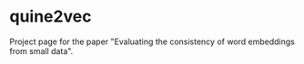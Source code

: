 # quine2vec

Project page for the paper "Evaluating the consistency of word embeddings from small data".
